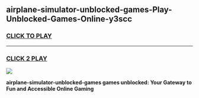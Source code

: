 
## airplane-simulator-unblocked-games-Play-Unblocked-Games-Online-y3scc
<h3>
<a href="https://premium76.site?title=airplane-simulator-unblocked-games&ref=25A">CLICK TO PLAY</a></h3>
<hr>

<h3>
<a href="https://premium76.site?title=airplane-simulator-unblocked-games&ref=25A">CLICK 2 PLAY</a>
  
</h3>

<a href="https://premium76.site?title=airplane-simulator-unblocked-games&ref=25A"><img src="https://clearcache.store/games.png"></a>


**airplane-simulator-unblocked-games games unblocked: Your Gateway to Fun and Accessible Online Gaming**
